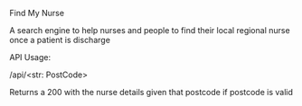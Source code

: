 Find My Nurse

A search engine to help nurses and people to find their local regional nurse once a patient is discharge


API Usage:

/api/<str: PostCode>

Returns a 200 with the nurse details given that postcode if postcode is valid
